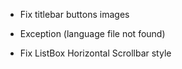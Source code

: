 * Fix titlebar buttons images

* Exception (language file not found)
* Fix ListBox Horizontal Scrollbar style
